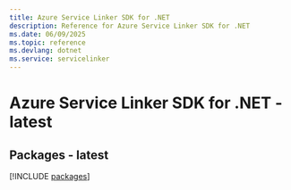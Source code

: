 ```yaml
---
title: Azure Service Linker SDK for .NET
description: Reference for Azure Service Linker SDK for .NET
ms.date: 06/09/2025
ms.topic: reference
ms.devlang: dotnet
ms.service: servicelinker
---
```

# Azure Service Linker SDK for .NET - latest
## Packages - latest
[!INCLUDE [packages](service-linker-index.md)]